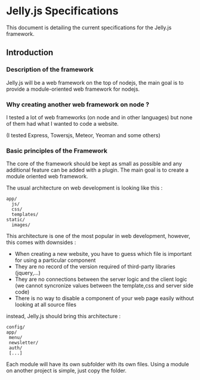 # Jelly.js Specifications

This document is detailing the current specifications for the Jelly.js framework.

## Introduction

### Description of the framework

Jelly.js will be a web framework on the top of nodejs, the main goal is to provide a module-oriented web framework for nodejs.

### Why creating another web framework on node ?

I tested a lot of web frameworks (on node and in other languages) but none of them had what I wanted to code a website.

(I tested Express, Towersjs, Meteor, Yeoman and some others)

### Basic principles of the Framework

The core of the framework should be kept as small as possible and any additional feature can be added with a plugin.
The main goal is to create a module oriented web framework.

The usual architecture on web development is looking like this :

```
app/
  js/
  css/
  templates/
static/
  images/
```
This architecture is one of the most popular in web development, however, this comes with downsides :
  - When creating a new website, you have to guess which file is important for using a particular component
  - They are no record of the version required of third-party libraries (jquery,...)
  - They are no connections between the server logic and the client logic (we cannot syncronize values between the template,css and server side code) 
  - There is no way to disable a component of your web page easily without looking at all source files

instead, Jelly.js should bring this architecture :

```
config/
app/
 menu/
 newsletter/
 auth/
 [...] 
```
Each module will have its own subfolder with its own files. Using a module on another project is simple, just copy the folder.
